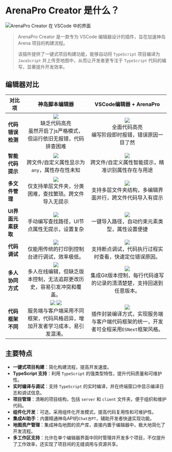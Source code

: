 
# ArenaPro Creator 是什么？  

![ArenaPro Creator 在 VSCode 中的界面](/vscodeArenaPro.png)  
  

>ArenaPro Creator 是一款专为 VSCode 编辑器设计的插件，旨在加速神岛 Arena 项目的构建流程。
>
>该插件提供了一键式项目构建功能，能够自动将 `TypeScript` 项目编译为 `JavaScript` 并上传至地图中，从而让开发者更专注于 `TypeScript` 代码的编写，显著提升开发效率。  
  
## 编辑器对比
| 对比项       |      神岛脚本编辑器      |  VSCode编辑器 + ArenaPro |
| ------------- | :-------------------: | :-------------------: |
| **代码错误检测**  | ![](/QQ20241005-154400.png) <br>缺乏代码高亮<br>虽然开启了js严格模式，但运行依旧无报错，代码排查困难 | ![](/QQ20241005-154610.png) <br>全面代码高亮<br>编写阶段即时报错，错误原因一目了然  |
| **智能代码提示**  |   ![](/QQ20241005-154453.png) <br> 跨文件/自定义属性显示为`any`，属性存在性未知   |   ![](/QQ20241005-154731.png) <br> 跨文件/自定义属性智能提示，精准识别属性存在与用途  |
| **多文件管理**    |   ![](/QQ20241005-155536.png) <br>仅支持单层文件夹，分类困难，查找繁琐。跨文件导入无提示   |   ![](/QQ20241005-160504.png) <br>支持多层文件夹结构，多编辑界面并行，跨文件代码导入有提示  |
| **UI界面元素获取** |   ![](/QQ20241005-160939.png) <br>手动编写查找路径，UI节点属性无提示，设置复杂   |   ![](/QQ20241005-161207.png) <br>一键导入路径，自动约束元素类型，属性设置便捷  |
| **代码调试** |   ![](/QQ20241101-104656.png) <br>仅能用传统的打印到控制台进行调试，效率极低。   |   ![](/QQ20241101-105415.png) <br>支持断点调试，代码执行过程实时查看，快速定位错误原因。  |
| **多人协同方式** |   ![](/QQ20241005-174131.png) <br>多人在线编辑，但缺乏版本控制，无法追踪更改历史，容易引发冲突和覆盖。   |   ![](/QQ20241005-173842.png) <br>集成Git版本控制，每行代码谁写的记录的清清楚楚，支持回退到任意版本。  |
| **代码框架不同** |   ![](/QQ20241005-175719.png) ![](/QQ20241005-175724.png) <br>服务端与客户端采用不同框架，代码风格迥异，增加开发者学习成本，易引发混淆。   |   ![](/QQ20241005-175546.png) <br>插件封装编译方式，实现服务端与客户端代码框架的统一，开发者可全程采用`ESNext`框架风格。  |

## 主要特点  
  
- **一键式项目构建**：简化构建流程，提高开发速度。  
- **TypeScript 支持**：利用 `TypeScript` 的强类型特性，提升代码质量和可维护性。  
- **实时编译与调试**：支持 `TypeScript` 的实时编译，并在终端窗口中显示编译日志和调试信息。  
- **项目管理**：清晰的项目结构，包括 `server` 和 `client` 文件夹，便于组织和维护代码。  
- **组件化开发**：可选，采用组件化开发模式，提高代码复用性和可维护性。  
- **集成AI助手**：内置精通神岛API的`Chat吉PT`，辅助开发者快速实现功能。  
- **地图资产管理**：集成神岛地图的资产库，直接内置于编辑器中，极大地简化了开发流程。
- **多工作区支持**：允许在单个编辑器界面中同时管理并开发多个项目，不仅提升了工作效率，还实现了项目间的无缝调用与资源共享。
